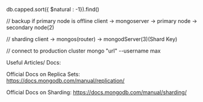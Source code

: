 
db.capped.sort({ $natural : -1}).find()


// backup if primary node is offline
client -> mongoserver -> primary node -> secondary node(2)

// sharding
client -> mongos(router) -> mongodServer(3)(Shard Key)

// connect to production cluster
mongo "url" --username max 

Useful Articles/ Docs:

Official Docs on Replica Sets: https://docs.mongodb.com/manual/replication/

Official Docs on Sharding: https://docs.mongodb.com/manual/sharding/